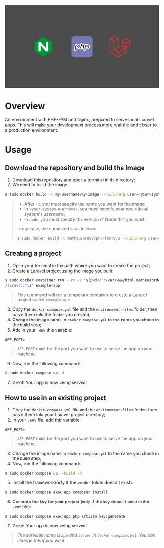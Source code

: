 ![wallpaper](./repository-img/wallpaper-nginx-php-laravel.jpg)
# Overview
An environment with PHP-FPM and Nginx, prepared to serve local Laravel apps.
This will make your development process more realistic and closer to a production environment.

# Usage
## Download the repository and build the image
1. Download this repository and open a terminal in its directory;
2. We need to build the image: 
```bash
$ sudo docker build -t my-username/my-image --build-arg user=<your-system-username> --build-arg node=22 ./environment-files/ 
```
> * After `-t`, you must specify the name you want for the image;
> * In `<your-system-username>`, you must specify your operational system's username;
> * In `node`, you must specify the version of Node that you want.
> 
> In my case, the command is as follows:
> ```bash
> $ sudo docker build -t matheusbrdev/php-fpm:8.3 --build-arg user=matheusbrdev --build-arg node=22 ./environment-files/ 
> ```

## Creating a project 
1. Open your terminal in the path where you want to create the project;
2. Create a Laravel project using the image you built:
```bash
$ sudo docker container run --rm -v "$(pwd)/":/var/www/html matheusbrdev/php-fpm:8.3 composer create-project "laravel
/laravel:^11" example-app
```
> This command will run a temporary container to create a Laravel project called `example-app`

3. Copy the `docker-compose.yml` file and the `environment-files` folder,
then paste them into the folder you created;
4. Change the image name in `docker-compose.yml` to the name you chose in the build step;
5. Add in your `.env` this variable:
```env
APP_PORT=
```
> `APP_PORT` must be the port you want to use to serve the app on your machine;
6. Now, run the following command:
```bash
$ sudo docker compose up -d
```
7. Great! Your app is now being served!

## How to use in an existing project
1. Copy the `docker-compose.yml` file and the `environment-files` folder,
then paste them into your Laravel project directory;
2. In your `.env` file, add this variable:
```env
APP_PORT=
```
> `APP_PORT` must be the port you want to use to serve the app on your machine;
3. Change the image name in `docker-compose.yml` to the name you chose in the build step;
4. Now, run the following command:
```bash
$ sudo docker compose up --build -d
```
5. Install the framework(only if the `vendor` folder doesn't exist):
```bash
$ sudo docker compose exec app composer install
```
6. Generate the key for your project (only if the key doesn't exist in the `.env` file):
```bash
$ sudo docker compose exec app php artisan key:generate
```
7. Great! Your app is now being served!

> *The services name is `app` and `server` in `docker-compose.yml`. You can change this if you want.*